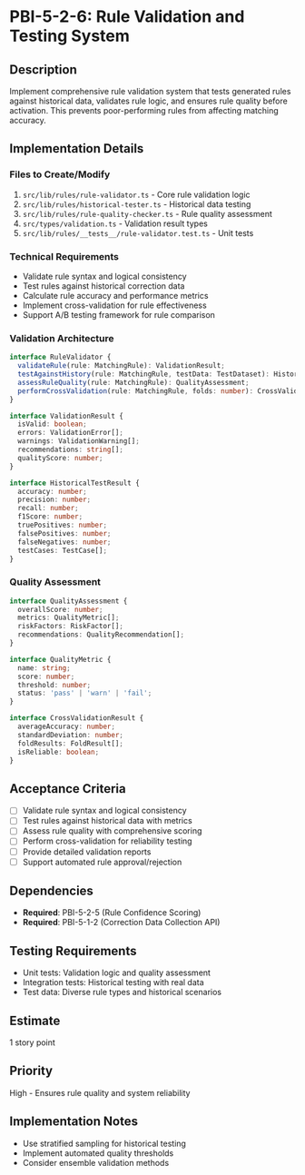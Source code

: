 # PBI-5-2-6: Rule Validation and Testing System

## Description

Implement comprehensive rule validation system that tests generated rules against
historical data, validates rule logic, and ensures rule quality before activation.
This prevents poor-performing rules from affecting matching accuracy.

## Implementation Details

### Files to Create/Modify

1. `src/lib/rules/rule-validator.ts` - Core rule validation logic
2. `src/lib/rules/historical-tester.ts` - Historical data testing
3. `src/lib/rules/rule-quality-checker.ts` - Rule quality assessment
4. `src/types/validation.ts` - Validation result types
5. `src/lib/rules/__tests__/rule-validator.test.ts` - Unit tests

### Technical Requirements

- Validate rule syntax and logical consistency
- Test rules against historical correction data
- Calculate rule accuracy and performance metrics
- Implement cross-validation for rule effectiveness
- Support A/B testing framework for rule comparison

### Validation Architecture

```typescript
interface RuleValidator {
  validateRule(rule: MatchingRule): ValidationResult;
  testAgainstHistory(rule: MatchingRule, testData: TestDataset): HistoricalTestResult;
  assessRuleQuality(rule: MatchingRule): QualityAssessment;
  performCrossValidation(rule: MatchingRule, folds: number): CrossValidationResult;
}

interface ValidationResult {
  isValid: boolean;
  errors: ValidationError[];
  warnings: ValidationWarning[];
  recommendations: string[];
  qualityScore: number;
}

interface HistoricalTestResult {
  accuracy: number;
  precision: number;
  recall: number;
  f1Score: number;
  truePositives: number;
  falsePositives: number;
  falseNegatives: number;
  testCases: TestCase[];
}
```

### Quality Assessment

```typescript
interface QualityAssessment {
  overallScore: number;
  metrics: QualityMetric[];
  riskFactors: RiskFactor[];
  recommendations: QualityRecommendation[];
}

interface QualityMetric {
  name: string;
  score: number;
  threshold: number;
  status: 'pass' | 'warn' | 'fail';
}

interface CrossValidationResult {
  averageAccuracy: number;
  standardDeviation: number;
  foldResults: FoldResult[];
  isReliable: boolean;
}
```

## Acceptance Criteria

- [ ] Validate rule syntax and logical consistency
- [ ] Test rules against historical data with metrics
- [ ] Assess rule quality with comprehensive scoring
- [ ] Perform cross-validation for reliability testing
- [ ] Provide detailed validation reports
- [ ] Support automated rule approval/rejection

## Dependencies

- **Required**: PBI-5-2-5 (Rule Confidence Scoring)
- **Required**: PBI-5-1-2 (Correction Data Collection API)

## Testing Requirements

- Unit tests: Validation logic and quality assessment
- Integration tests: Historical testing with real data
- Test data: Diverse rule types and historical scenarios

## Estimate

1 story point

## Priority

High - Ensures rule quality and system reliability

## Implementation Notes

- Use stratified sampling for historical testing
- Implement automated quality thresholds
- Consider ensemble validation methods
